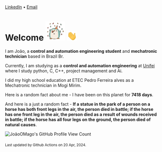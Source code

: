 [LinkedIn](https://www.linkedin.com/in/joão-pedro-gozzoli-b95641301/) &bull;
[Email](joaopedrogozzoli@gmail.com)

# Welcome <img src="happy.gif" height="64px" /> <img src="wave.gif" height="32px" />

I am João, a  **control and automation engineering student** and **mechatronic technician** based in Brazil Br.

Currently, I am studying as a **control and automation engineering** at [Unifei](https://unifei.edu.br) where I study python, C, C++, project management and Ai.

I did my high school education at ETEC Pedro Ferreira alves as a Mechatronic technician in Mogi Mirim.

Here is a random fact about me - I have been on this planet for **7418 days**.

And here is a just a random fact -  **If a statue in the park of a person on a horse has both front legs in the air, the person died in battle; if the horse has one front leg in the air, the person died as a result of wounds received in battle; if the horse has all four legs on the ground, the person died of natural causes**.

![JoãoOMago's GitHub Profile View Count](https://komarev.com/ghpvc/?username=JoaoOMago)

<sub>Last updated by Github Actions on 20 Apr, 2024.</sub>
